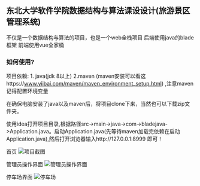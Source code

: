 ## 东北大学软件学院数据结构与算法课设设计(旅游景区管理系统)

不仅是一个数据结构与算法的项目，也是一个web全栈项目
后端使用java的blade框架
前端使用vue全家桶

### 如何使用?
项目依赖: 1. java(jdk 8以上)   2.maven (maven安装可以看这https://www.yiibai.com/maven/maven_environment_setup.html) ,注意maven记得配置环境变量

在确保电脑安装了java以及maven后，将项目clone下来，当然也可以下载zip文件夹。

使用idea打开项目目录,根据路径src->main->java->com->bladejava->Application.java。启动Application.java(先等待maven加载完依赖在启动Application.java),然后打开浏览器输入http://127.0.0.1:8999 即可！

首页
![项目截图](https://ww1.sinaimg.cn/large/007i4MEmgy1fzfkv06colj311y0i6myr.jpg)

管理员操作界面
![管理员操作界面](https://ww1.sinaimg.cn/large/007i4MEmgy1fzfkze6xnvj311g0i9754.jpg)

停车场界面
![停车场](https://ww1.sinaimg.cn/large/007i4MEmgy1fzfl17a2uwj311i0igdgy.jpg)
